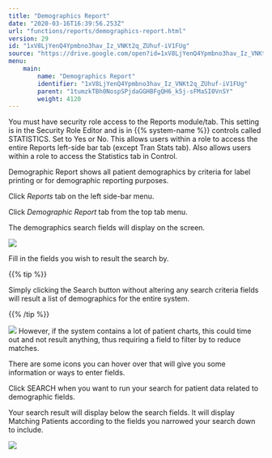 ```yaml
---
title: "Demographics Report"
date: "2020-03-16T16:39:56.253Z"
url: "functions/reports/demographics-report.html"
version: 29
id: "1xV8LjYenQ4Ypmbno3hav_Iz_VNKt2q_ZUhuf-iV1FUg"
source: "https://drive.google.com/open?id=1xV8LjYenQ4Ypmbno3hav_Iz_VNKt2q_ZUhuf-iV1FUg"
menu:
    main:
        name: "Demographics Report"
        identifier: "1xV8LjYenQ4Ypmbno3hav_Iz_VNKt2q_ZUhuf-iV1FUg"
        parent: "1tumzkTBh0NospSPjdaGGHBFgQH6_k5j-sFMaSI0VnSY"
        weight: 4120
---
```

You must have security role access to the Reports module/tab. This setting is in the Security Role Editor and is in {{% system-name %}} controls called STATISTICS. Set to Yes or No. This allows users within a role to access the entire Reports left-side bar tab (except Tran Stats tab). Also allows users within a role to access the Statistics tab in Control.

Demographic Report shows all patient demographics by criteria for label printing or for demographic reporting purposes.

Click *Reports* tab on the left side-bar menu.

Click *Demographic Report* tab from the top tab menu.

The demographics search fields will display on the screen.

![](demographics-report.images/image1.png)

Fill in the fields you wish to result the search by.

{{% tip %}}

Simply clicking the Search button without altering any search criteria fields will result a list of demographics for the entire system.

{{% /tip %}}


![](demographics-report.images/image3.png)
However, if the system contains a lot of patient charts, this could time out and not result anything, thus requiring a field to filter by to reduce matches.

There are some icons you can hover over that will give you some information or ways to enter fields.

Click SEARCH when you want to run your search for patient data related to demographic fields.

Your search result will display below the search fields. It will display Matching Patients according to the fields you narrowed your search down to include.

![](demographics-report.images/image2.png)

